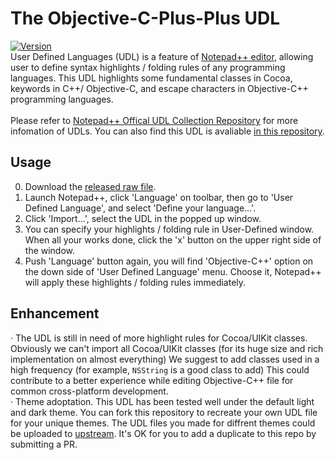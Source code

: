 # The Objective-C-Plus-Plus UDL
[![Version](https://img.shields.io/badge/version-2023--6--16-brightgreen)](https://github.com/skadomsky/Objective-C-Plus-Plus/)<br />
User Defined Languages (UDL) is a feature of [Notepad++ editor](https://notepad-plus-plus.org/), allowing user to define syntax 
highlights / folding rules of any programming languages. This UDL highlights some fundamental classes in Cocoa, keywords in C++/
Objective-C, and escape characters in Objective-C++ programming languages.
<br />
<br />Please refer to [Notepad++ Offical UDL Collection Repository](https://github.com/notepad-plus-plus/userDefinedLanguages) 
for more infomation of UDLs. You can also find this UDL is avaliable [in this repository](https://github.com/notepad-plus-plus/userDefinedLanguages/blob/master/UDLs/Objective-C%2B%2B_byLattHsiang.xml).

## Usage
0. Download the [released raw file](https://github.com/skadomsky/Objective-C-Plus-Plus/release/). <br/>
1. Launch Notepad++, click 'Language' on toolbar, then go to 'User Defined Language', and select 'Define your language...'. <br />
2. Click 'Import...', select the UDL in the popped up window. <br />
3. You can specify your highlights / folding rule in User-Defined window. When all your works done, click the 'x' button on the upper right side of the window. <br />
4. Push 'Language' button again, you will find 'Objective-C++' option on the down side of 'User Defined Language' menu. Choose it, Notepad++ will apply these highlights
/ folding rules immediately.

## Enhancement
· The UDL is still in need of more highlight rules for Cocoa/UIKit classes. Obviously we can't import all Cocoa/UIKit classes (for its huge size and rich implementation on almost everything) We suggest to add classes used in a high frequency (for example, `NSString` is a good class to add) This could contribute to a better experience while editing Objective-C++ file for common cross-platform development. <br />
· Theme adoptation. This UDL has been tested well under the default light and dark theme. You can fork this repository to recreate your
own UDL file for your unique themes. The UDL files you made for diffrent themes could be uploaded to [upstream](https://github.com/notepad-plus-plus/userDefinedLanguages). It's OK for you to add a duplicate to this repo by submitting a PR.
